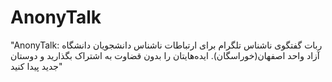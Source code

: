 # AnonyTalk
"AnonyTalk: ربات گفتگوی ناشناس تلگرام برای ارتباطات ناشناس دانشجویان دانشگاه آزاد واحد اصفهان(خوراسگان). ایده‌هایتان را بدون قضاوت به اشتراک بگذارید و دوستان جدید پیدا کنید"
